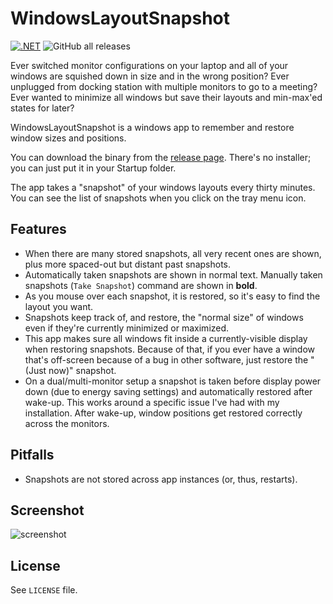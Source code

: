 # WindowsLayoutSnapshot

[![.NET](https://github.com/nefarius/WindowsLayoutSnapshot/actions/workflows/dotnet.yml/badge.svg)](https://github.com/nefarius/WindowsLayoutSnapshot/actions/workflows/dotnet.yml) ![GitHub all releases](https://img.shields.io/github/downloads/nefarius/WindowsLayoutSnapshot/total)

Ever switched monitor configurations on your laptop and all of your windows are squished down in size and in the wrong position? Ever unplugged from docking station with multiple monitors to go to a meeting? Ever wanted to minimize all windows but save their layouts and min-max'ed states for later?

WindowsLayoutSnapshot is a windows app to remember and restore window sizes and positions.

You can download the binary from the [release page](../../releases).
There's no installer; you can just put it in your Startup folder.

The app takes a "snapshot" of your windows layouts every thirty minutes.  You can see the list of snapshots when you click on the tray menu icon.

## Features

* When there are many stored snapshots, all very recent ones are shown, plus more spaced-out but distant past snapshots.
* Automatically taken snapshots are shown in normal text.  Manually taken snapshots (`Take Snapshot`) command are shown in **bold**.
* As you mouse over each snapshot, it is restored, so it's easy to find the layout you want.
* Snapshots keep track of, and restore, the "normal size" of windows even if they're currently minimized or maximized.
* This app makes sure all windows fit inside a currently-visible display when restoring snapshots.  Because of that, if you ever have a window that's off-screen because of a bug in other software, just restore the "(Just now)" snapshot.
* On a dual/multi-monitor setup a snapshot is taken before display power down (due to energy saving settings) and automatically restored after wake-up. This works around a specific issue I've had with my installation. After wake-up, window positions get restored correctly across the monitors.

## Pitfalls

* Snapshots are not stored across app instances (or, thus, restarts).

## Screenshot

![screenshot](./screenshot.png)

## License

See `LICENSE` file.
